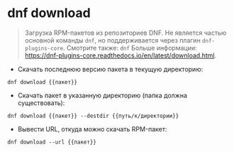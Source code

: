 # dnf download

> Загрузка RPM-пакетов из репозиториев DNF.
> Не является частью основной команды `dnf`, но поддерживается через плагин `dnf-plugins-core`.
> Смотрите также: `dnf`
> Больше информации: <https://dnf-plugins-core.readthedocs.io/en/latest/download.html>.

- Скачать последнюю версию пакета в текущую директорию:

`dnf download {{пакет}}`

- Скачать пакет в указанную директорию (папка должна существовать):

`dnf download {{пакет}} --destdir {{путь/к/директории}}`

- Вывести URL, откуда можно скачать RPM-пакет:

`dnf download --url {{пакет}}`
